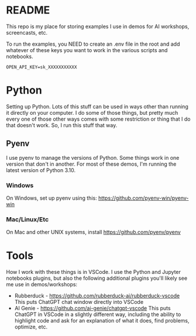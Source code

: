 # README
This repo is my place for storing examples I use in demos for AI workshops, screencasts, etc.

To run the examples, you NEED to create an .env file in the root and add whatever of these keys you want to work in the various scripts and notebooks.
```
OPEN_API_KEY=sk_XXXXXXXXXXX
```
# Python
Setting up Python. Lots of this stuff can be used in ways other than running it directly on your computer. I do some of those things, but pretty much every one of those other ways comes with some restriction or thing that I do that doesn't work. So, I run this stuff that way.

## Pyenv
I use pyenv to manage the versions of Python. Some things work in one version that don't in another. For most of these demos, I'm running the latest version of Python 3.10.
### Windows
On Windows, set up pyenv using this: https://github.com/pyenv-win/pyenv-win

### Mac/Linux/Etc
On Mac and other UNIX systems, install https://github.com/pyenv/pyenv

# Tools
How I work with these things is in VSCode. I use the Python and Jupyter notebooks plugins, but also the following additional plugins you'll likely see me use in demos/workshops:

* Rubberduck - https://github.com/rubberduck-ai/rubberduck-vscode
    This puts ChatGPT chat window directly into VSCode
* AI Genie - https://github.com/ai-genie/chatgpt-vscode
    This puts ChatGPT in VSCode in a slightly different way, including the ability to highlight code and ask for an explanation of what it does, find problems, optimize, etc.